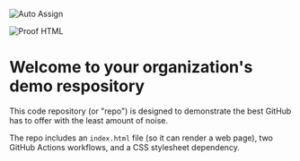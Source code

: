 ![Auto Assign](https://github.com/LinkUp-SW/demo-repository/actions/workflows/auto-assign.yml/badge.svg)

![Proof HTML](https://github.com/LinkUp-SW/demo-repository/actions/workflows/proof-html.yml/badge.svg)

# Welcome to your organization's demo respository
This code repository (or "repo") is designed to demonstrate the best GitHub has to offer with the least amount of noise.

The repo includes an `index.html` file (so it can render a web page), two GitHub Actions workflows, and a CSS stylesheet dependency.
